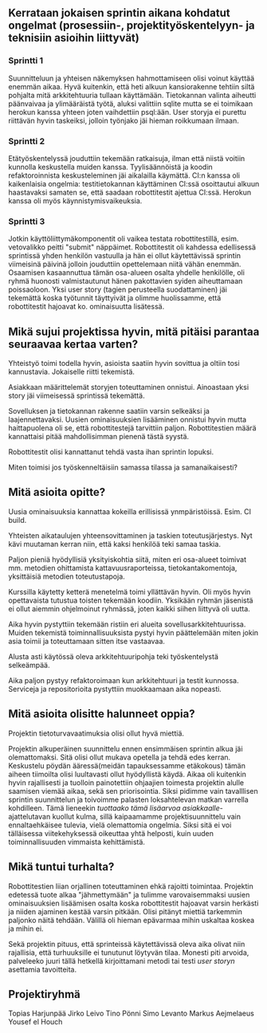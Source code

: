 ## Kerrataan jokaisen sprintin aikana kohdatut ongelmat (prosessiin-, projektityöskentelyyn- ja teknisiin asioihin liittyvät)
### Sprintti 1
Suunnitteluun ja yhteisen näkemyksen hahmottamiseen olisi voinut käyttää enemmän aikaa. 
Hyvä kuitenkin, että heti alkuun kansiorakenne tehtiin siltä pohjalta mitä arkkitehtuuria tullaan käyttämään.
Tietokannan valinta aiheutti päänvaivaa ja ylimääräistä työtä, aluksi valittiin sqlite mutta se ei toimikaan herokun kanssa yhteen joten vaihdettiin psql:ään.
User storyja ei purettu riittävän hyvin taskeiksi, jolloin työnjako jäi hieman roikkumaan ilmaan.

### Sprintti 2
Etätyöskentelyssä jouduttiin tekemään ratkaisuja, ilman että niistä voitiin kunnolla keskustella muiden kanssa.
Tyylisäännöistä ja koodin refaktoroinnista keskusteleminen jäi aikalailla käymättä.
CI:n kanssa oli kaikenlaisia ongelmia: testitietokannan käyttäminen CI:ssä osoittautui alkuun haastavaksi samaten se, että saadaan robottitestit ajettua CI:ssä. 
Herokun kanssa oli myös käynnistymisvaikeuksia.

### Sprintti 3
Jotkin käyttöliittymäkomponentit oli vaikea testata robottitestillä, esim. vetovalikko peitti "submit" näppäimet.
Robottitestit oli kahdessa edellisessä sprintissä yhden henkilön vastuulla ja hän ei ollut käytettävissä sprintin viimeisinä päivinä jolloin jouduttiin opettelemaan niitä vähän enemmän. Osaamisen kasaannuttua tämän osa-alueen osalta yhdelle henkilölle, oli ryhmä huonosti valmistautunut hänen pakottavien syiden aiheuttamaan poissaoloon.
Yksi user story (tagien perusteella suodattaminen) jäi tekemättä koska työtunnit täyttyivät ja olimme huolissamme, että robottitestit hajoavat ko. ominaisuutta lisätessä.

## Mikä sujui projektissa hyvin, mitä pitäisi parantaa seuraavaa kertaa varten?
Yhteistyö toimi todella hyvin, asioista saatiin hyvin sovittua ja oltiin tosi kannustavia. Jokaiselle riitti tekemistä.

Asiakkaan määrittelemät storyjen toteuttaminen onnistui. Ainoastaan yksi story jäi viimeisessä sprintissä tekemättä.

Sovelluksen ja tietokannan rakenne saatiin varsin selkeäksi ja laajennettavaksi. Uusien ominaisuuksien lisääminen onnistui hyvin mutta haittapuolena oli se, että robottitestejä tarvittiin paljon. Robottitestien määrä kannattaisi pitää mahdollisimman pienenä tästä syystä.

Robottitestit olisi kannattanut tehdä vasta ihan sprintin lopuksi.

Miten toimisi jos työskenneltäisiin samassa tilassa ja samanaikaisesti?

## Mitä asioita opitte?

Uusia ominaisuuksia kannattaa kokeilla erillisissä ynmpäristöissä. Esim. CI build.

Yhteisten aikataulujen yhteensovittaminen ja taskien toteutusjärjestys. Nyt kävi muutaman kerran niin, että kaksi henkilöä teki samaa taskia.

Paljon pieniä hyödyllisiä yksityiskohtia siitä, miten eri osa-alueet toimivat mm. metodien ohittamista kattavuusraporteissa, tietokantakomentoja, yksittäisiä metodien toteutustapoja.

Kurssilla käytetty ketterä menetelmä toimi yllättävän hyvin. Oli myös hyvin opettavaista tutustua toisten tekemään koodiin. Yksikään ryhmän jäsenistä ei ollut aiemmin ohjelmoinut ryhmässä, joten kaikki siihen liittyvä oli uutta. 

Aika hyvin pystyttiin tekemään ristiin eri alueita sovellusarkkitehtuurissa. Muiden tekemistä toiminnallisuuksista pystyi hyvin päättelemään miten jokin asia toimii ja toteuttamaan sitten itse vastaavaa.

Alusta asti käytössä oleva arkkitehtuuripohja teki työskentelystä selkeämpää. 

Aika paljon pystyy refaktoroimaan kun arkkitehtuuri ja testit kunnossa. Serviceja ja repositorioita pystyttiin muokkaamaan aika nopeasti.

## Mitä asioita olisitte halunneet oppia?

Projektin tietoturvavaatimuksia olisi ollut hyvä miettiä. 

Projektin alkuperäinen suunnittelu ennen ensimmäisen sprintin alkua jäi olemattomaksi. Sitä olisi ollut mukava opetella ja tehdä edes kerran. Keskustelu pöydän ääressä(meidän tapauksessamme etäkokous) tämän aiheen tiimoilta olisi luultavasti ollut hyödyllistä käydä. Aikaa oli kuitenkin hyvin rajallisesti ja tuolloin painotettiin ohjaajien toimesta projektin alulle saamisen viemää aikaa, sekä sen priorisointia. Siksi pidimme vain tavalllisen sprintin suunnittelun ja toivoimme palasten loksahtelevan matkan varrella kohdilleen. Tämä lieneekin *tuottaako tämä lisäarvoa asiakkaalle*-ajattelutavan kuollut kulma, sillä kaipaamamme projektisuunnittelu vain ennaltaehkäisee tulevia, vielä olemattomia ongelmia. Siksi sitä ei voi tälläisessa viitekehyksessä oikeuttaa yhtä helposti, kuin uuden toiminnallisuuden vimmaista kehittämistä.

## Mikä tuntui turhalta?

Robottitestien liian orjallinen toteuttaminen ehkä rajoitti toimintaa. Projektin edetessä tuote alkaa "jähmettymään" ja tulimme varovaisemmaksi uusien ominaisuuksien lisäämisen osalta koska robottitestit hajoavat varsin herkästi ja niiden ajaminen kestää varsin pitkään. Olisi pitänyt miettiä tarkemmin paljonko näitä tehdään. Välillä oli hieman epävarmaa mihin uskaltaa koskea ja mihin ei.

Sekä projektin pituus, että sprinteissä käytettävissä oleva aika olivat niin rajallisia, että turhuuksille ei tunutunut löytyvän tilaa. Monesti piti arvoida, palveleeko juuri tällä hetkellä kirjoittamani metodi tai testi *user storyn* asettamia tavoitteita.

## Projektiryhmä
Topias Harjunpää
Jirko Leivo
Tino Pönni
Simo Levanto
Markus Aejmelaeus
Yousef el Houch

